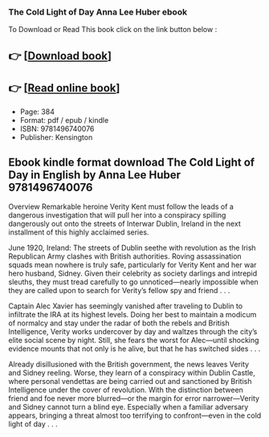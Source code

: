 ### The Cold Light of Day Anna Lee Huber ebook

To Download or Read This book click on the link button below :

## 👉  [**[Download book](http://filesbooks.info/download.php?group=book&from=github.com&id=717168&lnk=1063 "Download book")**]

## 👉  [**[Read online book](http://filesbooks.info/download.php?group=book&from=github.com&id=717168&lnk=1063 "Read online book")**]


* Page: 384
* Format: pdf / epub / kindle
* ISBN: 9781496740076
* Publisher: Kensington



## Ebook kindle format download The Cold Light of Day in English by Anna Lee Huber 9781496740076


Overview
Remarkable heroine Verity Kent must follow the leads of a dangerous investigation that will pull her into a conspiracy spilling dangerously out onto the streets of Interwar Dublin, Ireland in the next installment of this highly acclaimed series.
 
 June 1920, Ireland: The streets of Dublin seethe with revolution as the Irish Republican Army clashes with British authorities. Roving assassination squads mean nowhere is truly safe, particularly for Verity Kent and her war hero husband, Sidney. Given their celebrity as society darlings and intrepid sleuths, they must tread carefully to go unnoticed—nearly impossible when they are called upon to search for Verity’s fellow spy and friend . . .
 
 Captain Alec Xavier has seemingly vanished after traveling to Dublin to infiltrate the IRA at its highest levels. Doing her best to maintain a modicum of normalcy and stay under the radar of both the rebels and British Intelligence, Verity works undercover by day and waltzes through the city’s elite social scene by night. Still, she fears the worst for Alec—until shocking evidence mounts that not only is he alive, but that he has switched sides . . .
 
 Already disillusioned with the British government, the news leaves Verity and Sidney reeling. Worse, they learn of a conspiracy within Dublin Castle, where personal vendettas are being carried out and sanctioned by British Intelligence under the cover of revolution. With the distinction between friend and foe never more blurred—or the margin for error narrower—Verity and Sidney cannot turn a blind eye. Especially when a familiar adversary appears, bringing a threat almost too terrifying to confront—even in the cold light of day . . .



